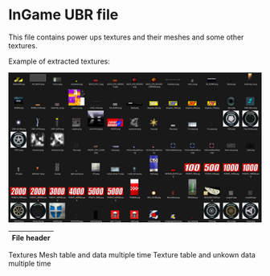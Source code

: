 # InGame UBR file

This file contains power ups textures and their meshes and some other textures.

Example of extracted textures:

![image](images/INGAME_images.png)

| File header |
|-|
Textures
Mesh table and data multiple time
Texture table and unkown data multiple time
